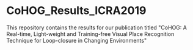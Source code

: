# CoHOG_Results_ICRA2019
This repository contains the results for our publication titled "CoHOG: A Real-time, Light-weight and  Training-free Visual Place Recognition Technique for Loop-closure in Changing Environments"
